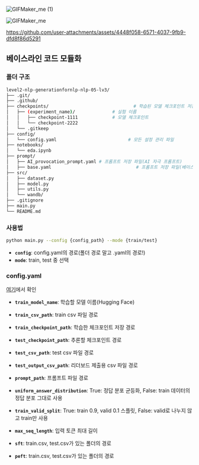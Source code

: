 ![GIFMaker_me (1)](https://github.com/user-attachments/assets/d7a01735-9089-4abd-9d17-17154a5a872c)

![GIFMaker_me](https://github.com/user-attachments/assets/e35bf18d-9b2f-4b40-bfd5-ee3cbe9693ef)


https://github.com/user-attachments/assets/4448f058-6571-4037-9fb9-dfd8f86d5291


## 베이스라인 코드 모듈화

### 폴더 구조
```bash
level2-nlp-generationfornlp-nlp-05-lv3/  
├── .git/  
├── .github/  
├── checkpoints/                                # 학습된 모델 체크포인트 저장 폴더  
│   ├── (experiment_name)/              # 실험 이름  
│   │   ├── checkpoint-1111             # 모델 체크포인트  
│   │   └── checkpoint-2222  
│   └── .gitkeep  
├── config/  
│   └── config.yaml                           # 모든 설정 관리 파일  
├── notebooks/  
│   └── eda.ipynb  
├── prompt/  
│   ├── AI_provocation_prompt.yaml # 프롬프트 저장 파일(AI 자극 프롬프트)  
│   ├── base.yaml                                # 프롬프트 저장 파일(베이스라인 코드 프롬프트)  
├── src/  
│   ├── dataset.py  
│   ├── model.py  
│   ├── utils.py  
│   └── wandb/  
├── .gitignore  
├── main.py  
└── README.md  
```

### 사용법
```bash
python main.py --config {config_path} --mode {train/test}
```
- **`config`**: config.yaml의 경로(폴더 경로 말고 .yaml의 경로!)  
- **`mode`**: train, test 중 선택  

### config.yaml  
[여기](./config/config.yaml)에서 확인
- **`train_model_name`**: 학습할 모델 이름(Hugging Face)
- **`train_csv_path`**: train csv 파일 경로
- **`train_checkpoint_path`**: 학습한 체크포인트 저장 경로 

- **`test_checkpoint_path`**: 추론할 체크포인트 경로  
- **`test_csv_path`**: test csv 파일 경로
- **`test_output_csv_path`**: 리더보드 제출용 csv 파일 경로

- **`prompt_path`**: 프롬프트 파일 경로
- **`uniform_answer_distribution`**: True: 정답 분포 균등화, False: train 데이터의 정답 분포 그대로 사용
- **`train_valid_split`**: True: train 0.9, valid 0.1 스플릿, False: valid로 나누지 않고 train만 사용

- **`max_seq_length`**: 입력 토큰 최대 길이

- **`sft`**: train.csv, test.csv가 있는 폴더의 경로  
- **`peft`**: train.csv, test.csv가 있는 폴더의 경로  
